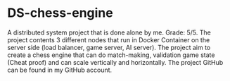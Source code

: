# DS-chess-engine
A distributed system project that is done alone by me. Grade: 5/5. The project contents 3 different nodes that run in Docker Container on the server side (load balancer, game server, AI server). The project aim to create a chess engine that can do match-making, validation game state (Cheat proof) and can scale vertically and horizontally. The project GitHub can be found in my GitHub account.
